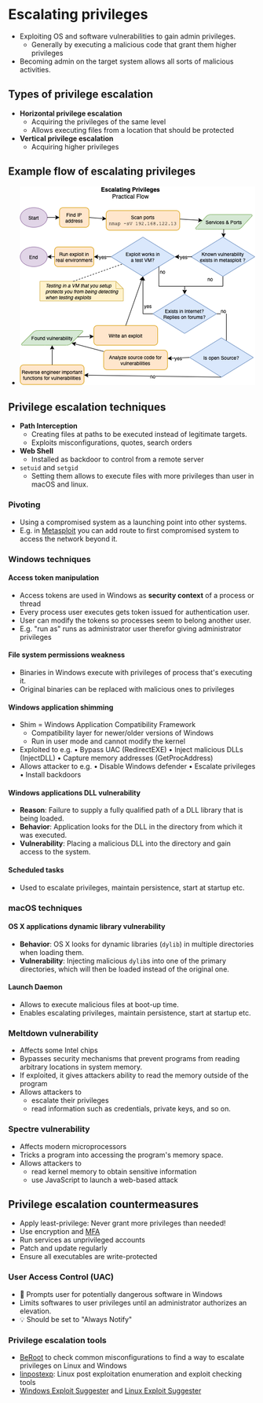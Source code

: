 # Escalating privileges

- Exploiting OS and software vulnerabilities to gain admin privileges.
  - Generally by executing a malicious code that grant them higher privileges
- Becoming admin on the target system allows all sorts of malicious activities.

## Types of privilege escalation

- **Horizontal privilege escalation**
  - Acquiring the privileges of the same level
  - Allows executing files from a location that should be protected
- **Vertical privilege escalation**
  - Acquiring higher privileges

## Example flow of escalating privileges

- ![Flowchart for escalating privileges](./img/escalating-privileges.png)

## Privilege escalation techniques

- **Path Interception**
  - Creating files at paths to be executed instead of legitimate targets.
  - Exploits misconfigurations, quotes, search orders
- **Web Shell**
  - Installed as backdoor to control from a remote server
- `setuid` and `setgid`
  - Setting them allows to execute files with more privileges than user in macOS and linux.

### Pivoting

- Using a compromised system as a launching point into other systems.
- E.g. in [Metasploit](./../05-vulnerabilities/automated-penetration-testing-tools.md#metasploit) you can add route to first compromised system to access the network beyond it.

### Windows techniques

#### Access token manipulation

- Access tokens are used in Windows as **security context** of a process or thread
- Every process user executes gets token issued for authentication user.
- User can modify the tokens so processes seem to belong another user.
- E.g. "run as" runs as administrator user therefor giving administrator privileges

#### File system permissions weakness

- Binaries in Windows execute with privileges of process that's executing it.
- Original binaries can be replaced with malicious ones to  privileges

#### Windows application shimming

- Shim = Windows Application Compatibility Framework
  - Compatibility layer for newer/older versions of Windows
  - Run in user mode and cannot modify the kernel
- Exploited to e.g. • Bypass UAC (RedirectEXE) • Inject malicious DLLs (InjectDLL) • Capture memory addresses (GetProcAddress)
- Allows attacker to e.g. • Disable Windows defender • Escalate privileges • Install backdoors

#### Windows applications DLL vulnerability

- **Reason**: Failure to supply a fully qualified path of a DLL library that is being loaded.
- **Behavior**: Application looks for the DLL in the directory from which it was executed.
- **Vulnerability**: Placing a malicious DLL into the directory and gain access to the system.

#### Scheduled tasks

- Used to escalate privileges, maintain persistence, start at startup etc.

### macOS techniques

#### OS X applications dynamic library vulnerability

- **Behavior**: OS X looks for dynamic libraries (`dylib`) in multiple directories when loading them.
- **Vulnerability**: Injecting malicious `dylib`s into one of the primary directories, which will then be loaded instead of the original one.

#### Launch Daemon

- Allows to execute malicious files at boot-up time.
- Enables escalating privileges, maintain persistence, start at startup etc.

### Meltdown vulnerability

- Affects some Intel chips
- Bypasses security mechanisms that prevent programs from reading arbitrary locations in system memory.
- If exploited, it gives attackers ability to read the memory outside of the program
- Allows attackers to
  - escalate their privileges
  - read information such as credentials, private keys, and so on.

### Spectre vulnerability

- Affects modern microprocessors
- Tricks a program into accessing the program's memory space.
- Allows attackers to
  - read kernel memory to obtain sensitive information
  - use JavaScript to launch a web-based attack

## Privilege escalation countermeasures

- Apply least-privilege: Never grant more privileges than needed!
- Use encryption and [MFA](./../01-introduction/identity-access-management-(iam).md#multi-factor-authentication-mfa)
- Run services as unprivileged accounts
- Patch and update regularly
- Ensure all executables are write-protected

### User Access Control (UAC)

- 📝 Prompts user for potentially dangerous software in Windows
- Limits softwares to user privileges until an administrator authorizes an elevation.
- 💡 Should be set to "Always Notify"

### Privilege escalation tools

- [BeRoot](https://github.com/AlessandroZ/BeRoot) to check common misconfigurations to find a way to escalate privileges on Linux and Windows
- [linpostexp](https://github.com/reider-roque/linpostexp): Linux post exploitation enumeration and exploit checking tools
- [Windows Exploit Suggester](https://github.com/AonCyberLabs/Windows-Exploit-Suggester) and [Linux Exploit Suggester](https://github.com/mzet-/linux-exploit-suggester)
